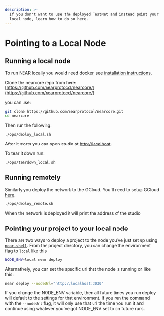 ```yaml
---
description: >-
  If you don't want to use the deployed TestNet and instead point your DAPP to a
  local node, learn how to do so here.
---
```


# Pointing to a Local Node

## Running a local node

To run NEAR locally you would need docker, see [installation instructions](https://www.docker.com/get-started).

Clone the nearcore repo from here: [https://github.com/nearprotocol/nearcore/](https://github.com/nearprotocol/nearcore/)

you can use:

```bash
git clone https://github.com/nearprotocol/nearcore.git
cd nearcore
```

Then run the following:

```bash
./ops/deploy_local.sh
```

After it starts you can open studio at [http://localhost](http://localhost).

To tear it down run:

```bash
./ops/teardown_local.sh
```

## Running remotely

Similarly you deploy the network to the GCloud. You'll need to setup GCloud [here](https://cloud.google.com/deployment-manager/docs/step-by-step-guide/installation-and-setup).

```bash
./ops/deploy_remote.sh
```

When the network is deployed it will print the address of the studio.

## Pointing your project to your local node

There are two ways to deploy a project to the node you've just set up using [`near-shell`](https://github.com/ckshei/nearprotocol_docs/tree/59f614d5a227ca76af9f894f10dadfd112f696fa/docs/quick-start/local-development/developing-locally.md). From the project directory, you can change the environment flag to `local` like this:

```bash
NODE_ENV=local near deploy
```

Alternatively, you can set the specific url that the node is running on like this:

```bash
near deploy --nodeUrl="http://localhost:3030"
```

If you change the NODE\_ENV variable, then all future times you run deploy will default to the settings for that environment. If you run the command with the `--nodeUrl` flag, it will only use that url the time you run it and continue using whatever you've got NODE\_ENV set to on future runs.

